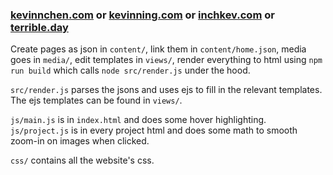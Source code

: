 ### [kevinnchen.com](https://kevinnchen.com) or [kevinning.com](https://kevinning.com) or [inchkev.com](https://inchkev.com) or [terrible.day](https://terrible.day)

Create pages as json in `content/`, link them in `content/home.json`,
media goes in `media/`, edit templates in `views/`, render everything to
html using `npm run build` which calls `node src/render.js` under the hood.

`src/render.js` parses the jsons and uses ejs to fill in the relevant templates.
The ejs templates can be found in `views/`.

`js/main.js` is in `index.html` and does some hover highlighting. `js/project.js`
is in every project html and does some math to smooth zoom-in on images when clicked.

`css/` contains all the website's css.